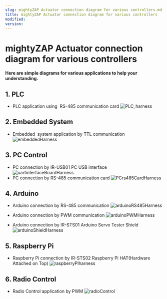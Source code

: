 ```yaml
---
slug: mightyZAP Actuator connection diagram for various controllers.md
title: mightyZAP Actuator connection diagram for various controllers
modified: 
version:
---
```

# mightyZAP Actuator connection diagram for various controllers
**Here are simple diagrams for various applications to help your understanding.**
## 1. PLC
- PLC application using  RS-485 communication card
  ![PLC_harness](./img/PLC_harness.png)

## 2. Embedded System
- Embedded  system application by TTL communication
![embeddedHarness](./img/embeddedHarness.png)
## 3. PC Control
- PC connection by IR-USB01 PC USB interface
![uartinterfaceBoardHarness](./img/uartinterfaceBoardHarness.png)
- PC connection by RS-485 communication card
![PCrs485CardHarness](./img/PCrs485CardHarness.png)
## 4. Arduino
- Arduino connection by RS-485 communication
![arduinoRS485Harness](./img/arduinoRS485Harness.png)
- Arduino connection by PWM communication 
![arduinoPWMHarness](./img/arduinoPWMHarness.png)

- Arduino connection by IR-STS01 Arduino Servo Tester Shield 
![arduinoShieldHarness](./img/arduinoShieldHarness.png)
## 5. Raspberry Pi
- Raspberry Pi connection by IR-STS02 Raspberry Pi HAT(Hardware Attached on Top)
![raspberryPIharness](./img/raspberryPIharness.png)
## 6. Radio Control
- Radio Control application by PWM
![radioControl](./img/radioControl.png)

